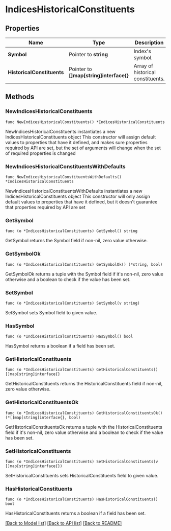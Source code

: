 # IndicesHistoricalConstituents

## Properties

Name | Type | Description | Notes
------------ | ------------- | ------------- | -------------
**Symbol** | Pointer to **string** | Index&#39;s symbol. | [optional] 
**HistoricalConstituents** | Pointer to **[]map[string]interface{}** | Array of historical constituents. | [optional] 

## Methods

### NewIndicesHistoricalConstituents

`func NewIndicesHistoricalConstituents() *IndicesHistoricalConstituents`

NewIndicesHistoricalConstituents instantiates a new IndicesHistoricalConstituents object
This constructor will assign default values to properties that have it defined,
and makes sure properties required by API are set, but the set of arguments
will change when the set of required properties is changed

### NewIndicesHistoricalConstituentsWithDefaults

`func NewIndicesHistoricalConstituentsWithDefaults() *IndicesHistoricalConstituents`

NewIndicesHistoricalConstituentsWithDefaults instantiates a new IndicesHistoricalConstituents object
This constructor will only assign default values to properties that have it defined,
but it doesn't guarantee that properties required by API are set

### GetSymbol

`func (o *IndicesHistoricalConstituents) GetSymbol() string`

GetSymbol returns the Symbol field if non-nil, zero value otherwise.

### GetSymbolOk

`func (o *IndicesHistoricalConstituents) GetSymbolOk() (*string, bool)`

GetSymbolOk returns a tuple with the Symbol field if it's non-nil, zero value otherwise
and a boolean to check if the value has been set.

### SetSymbol

`func (o *IndicesHistoricalConstituents) SetSymbol(v string)`

SetSymbol sets Symbol field to given value.

### HasSymbol

`func (o *IndicesHistoricalConstituents) HasSymbol() bool`

HasSymbol returns a boolean if a field has been set.

### GetHistoricalConstituents

`func (o *IndicesHistoricalConstituents) GetHistoricalConstituents() []map[string]interface{}`

GetHistoricalConstituents returns the HistoricalConstituents field if non-nil, zero value otherwise.

### GetHistoricalConstituentsOk

`func (o *IndicesHistoricalConstituents) GetHistoricalConstituentsOk() (*[]map[string]interface{}, bool)`

GetHistoricalConstituentsOk returns a tuple with the HistoricalConstituents field if it's non-nil, zero value otherwise
and a boolean to check if the value has been set.

### SetHistoricalConstituents

`func (o *IndicesHistoricalConstituents) SetHistoricalConstituents(v []map[string]interface{})`

SetHistoricalConstituents sets HistoricalConstituents field to given value.

### HasHistoricalConstituents

`func (o *IndicesHistoricalConstituents) HasHistoricalConstituents() bool`

HasHistoricalConstituents returns a boolean if a field has been set.


[[Back to Model list]](../README.md#documentation-for-models) [[Back to API list]](../README.md#documentation-for-api-endpoints) [[Back to README]](../README.md)


